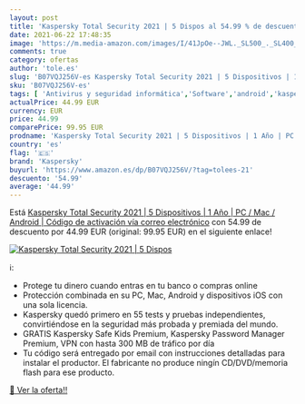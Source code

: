 ```yaml
---
layout: post
title: 'Kaspersky Total Security 2021 | 5 Dispos al 54.99 % de descuento'
date: 2021-06-22 17:48:35
image: 'https://m.media-amazon.com/images/I/41JpOe--JWL._SL500_._SL400_.jpg'
comments: true
category: ofertas
author: 'tole.es'
slug: 'B07VQJ256V-es Kaspersky Total Security 2021 | 5 Dispositivos | 1 Año |...'
sku: 'B07VQJ256V-es'
tags: [ 'Antivirus y seguridad informática','Software','android','kaspersky', ]
actualPrice: 44.99 EUR
currency: EUR
price: 44.99
comparePrice: 99.95 EUR
prodname: 'Kaspersky Total Security 2021 | 5 Dispositivos | 1 Año | PC / Mac / Android | Código de activación vía correo electrónico'
country: 'es'
flag: '🇪🇸'
brand: 'Kaspersky'
buyurl: 'https://www.amazon.es/dp/B07VQJ256V/?tag=tolees-21'
descuento: '54.99'
average: '44.99'
---
```


Está [Kaspersky Total Security 2021 | 5 Dispositivos | 1 Año | PC / Mac / Android | Código de activación vía correo electrónico](https://www.amazon.es/dp/B07VQJ256V/?tag=tolees-21) con 54.99 de descuento por 44.99 EUR (original: 99.95 EUR) en el siguiente enlace!

[![Kaspersky Total Security 2021 | 5 Dispos](https://m.media-amazon.com/images/I/41JpOe--JWL._SL500_._SL400_.jpg)](https://www.amazon.es/dp/B07VQJ256V/?tag=tolees-21)

ℹ️:

- Protege tu dinero cuando entras en tu banco o compras online
- Protección combinada en su PC, Mac, Android y dispositivos iOS con una sola licencia.
- Kaspersky quedó primero en 55 tests y pruebas independientes, convirtiéndose en la seguridad más probada y premiada del mundo.
- GRATIS Kaspersky Safe Kids Premium, Kaspersky Password Manager Premium, VPN con hasta 300 MB de tráfico por día
- Tu código será entregado por email con instrucciones detalladas para instalar el productor. El fabricante no produce ningín CD/DVD/memoria flash para ese producto.

[🛒 Ver la oferta!!](https://www.amazon.es/dp/B07VQJ256V/?tag=tolees-21)
